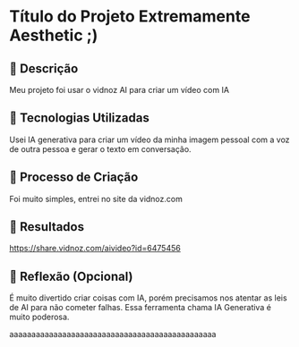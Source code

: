 # Título do Projeto Extremamente Aesthetic ;)

## 📒 Descrição
Meu projeto foi usar o vidnoz AI para criar um vídeo com IA

## 🤖 Tecnologias Utilizadas
Usei IA generativa para criar um vídeo da minha imagem pessoal com a voz de outra pessoa e gerar o texto em conversação.

## 🧐 Processo de Criação
Foi muito simples, entrei no site da vidnoz.com

## 🚀 Resultados
https://share.vidnoz.com/aivideo?id=6475456

## 💭 Reflexão (Opcional)
É muito divertido criar coisas com IA, porém precisamos nos atentar as leis de AI para não cometer falhas. Essa ferramenta chama IA Generativa é muito poderosa.

aaaaaaaaaaaaaaaaaaaaaaaaaaaaaaaaaaaaaaaaaaaaaaa